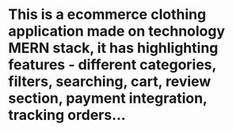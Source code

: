# This is a ecommerce clothing application made on technology MERN stack, it has highlighting features - different categories, filters, searching, cart, review section, payment integration, tracking orders...
